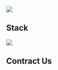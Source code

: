 <img src="https://capsule-render.vercel.app/api?type=Waving&color=auto&height=300&section=header&text=hello&fontSize=90&animation=fadeIn" />

<h2>
  
</h2>

<h2>
  Stack
</h2>
<p>
<img src="https://img.shields.io/badge/react-20232a.svg?style=for-the-badge&logo=react&logoColor=61DAFB" />
  
</p>

<h2>
  Contract Us
</h2>

